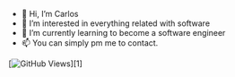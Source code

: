 - 👋 Hi, I’m Carlos
- 👀 I’m interested in everything related with software
- 🌱 I’m currently learning to become a software engineer
- 📫 You can simply pm me to contact.
<!---
Carlosmmpalma/Carlosmmpalma is a ✨ special ✨ repository because its `README.md` (this file) appears on your GitHub profile.
You can click the Preview link to take a look at your changes.
--->
[![GitHub Views](https://komarev.com/ghpvc/?username=natterstefan&color=FAC151)][1]
